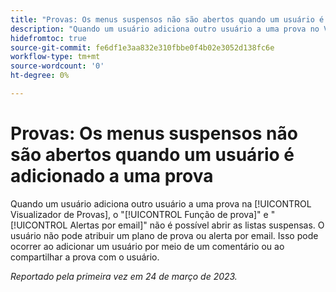 ```yaml
---
title: "Provas: Os menus suspensos não são abertos quando um usuário é adicionado a uma prova"
description: "Quando um usuário adiciona outro usuário a uma prova no Visualizador de Verificação de Provas, os menus suspensos Prova de função e Alertas de email não podem ser abertos. O usuário não pode atribuir um plano de prova ou alerta por email. Isso pode ocorrer ao adicionar um usuário por meio de um comentário ou ao compartilhar a prova com o usuário."
hidefromtoc: true
source-git-commit: fe6df1e3aa832e310fbbe0f4b02e3052d138fc6e
workflow-type: tm+mt
source-wordcount: '0'
ht-degree: 0%

---
```



# Provas: Os menus suspensos não são abertos quando um usuário é adicionado a uma prova

<!--This article is on WF and WFP TOCs-->

Quando um usuário adiciona outro usuário a uma prova na [!UICONTROL Visualizador de Provas], o &quot;[!UICONTROL Função de prova]&quot; e &quot;[!UICONTROL Alertas por email]&quot; não é possível abrir as listas suspensas. O usuário não pode atribuir um plano de prova ou alerta por email. Isso pode ocorrer ao adicionar um usuário por meio de um comentário ou ao compartilhar a prova com o usuário.

_Reportado pela primeira vez em 24 de março de 2023._

